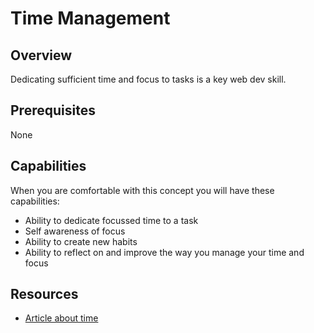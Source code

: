 # Time Management

## Overview
Dedicating sufficient time and focus to tasks is a key web dev skill.

## Prerequisites 

None

## Capabilities

When you are comfortable with this concept you will have these capabilities:

* Ability to dedicate focussed time to a task
* Self awareness of focus
* Ability to create new habits
* Ability to reflect on and improve the way you manage your time and focus

## Resources

* [Article about time](https://github.com/dev-academy-programme/curriculum/tree/master/resources/nt-time-ARTICLE)


